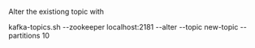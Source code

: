 Alter the existiong topic with

kafka-topics.sh --zookeeper localhost:2181 --alter --topic new-topic --partitions 10
